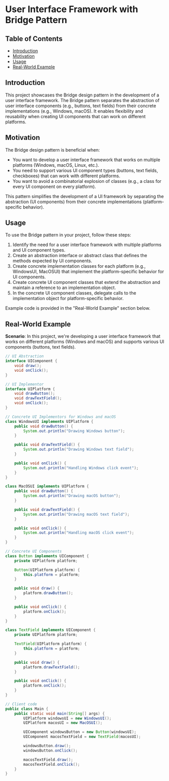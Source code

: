 # User Interface Framework with Bridge Pattern

## Table of Contents
- [Introduction](#introduction)
- [Motivation](#motivation)
- [Usage](#usage)
- [Real-World Example](#real-world-example)

## Introduction

This project showcases the Bridge design pattern in the development of a user interface framework. The Bridge pattern separates the abstraction of user interface components (e.g., buttons, text fields) from their concrete implementations (e.g., Windows, macOS). It enables flexibility and reusability when creating UI components that can work on different platforms.

## Motivation

The Bridge design pattern is beneficial when:

- You want to develop a user interface framework that works on multiple platforms (Windows, macOS, Linux, etc.).
- You need to support various UI component types (buttons, text fields, checkboxes) that can work with different platforms.
- You want to avoid a combinatorial explosion of classes (e.g., a class for every UI component on every platform).

This pattern simplifies the development of a UI framework by separating the abstraction (UI components) from their concrete implementations (platform-specific behavior).

## Usage

To use the Bridge pattern in your project, follow these steps:

1. Identify the need for a user interface framework with multiple platforms and UI component types.
2. Create an abstraction interface or abstract class that defines the methods expected by UI components.
3. Create concrete implementation classes for each platform (e.g., WindowsUI, MacOSUI) that implement the platform-specific behavior for UI components.
4. Create concrete UI component classes that extend the abstraction and maintain a reference to an implementation object.
5. In the concrete UI component classes, delegate calls to the implementation object for platform-specific behavior.

Example code is provided in the "Real-World Example" section below.

## Real-World Example

**Scenario**: In this project, we're developing a user interface framework that works on different platforms (Windows and macOS) and supports various UI components (buttons, text fields).

```java
// UI Abstraction
interface UIComponent {
    void draw();
    void onClick();
}

// UI Implementor
interface UIPlatform {
    void drawButton();
    void drawTextField();
    void onClick();
}

// Concrete UI Implementors for Windows and macOS
class WindowsUI implements UIPlatform {
    public void drawButton() {
        System.out.println("Drawing Windows button");
    }

    public void drawTextField() {
        System.out.println("Drawing Windows text field");
    }

    public void onClick() {
        System.out.println("Handling Windows click event");
    }
}

class MacOSUI implements UIPlatform {
    public void drawButton() {
        System.out.println("Drawing macOS button");
    }

    public void drawTextField() {
        System.out.println("Drawing macOS text field");
    }

    public void onClick() {
        System.out.println("Handling macOS click event");
    }
}

// Concrete UI Components
class Button implements UIComponent {
    private UIPlatform platform;

    Button(UIPlatform platform) {
        this.platform = platform;
    }

    public void draw() {
        platform.drawButton();
    }

    public void onClick() {
        platform.onClick();
    }
}

class TextField implements UIComponent {
    private UIPlatform platform;

    TextField(UIPlatform platform) {
        this.platform = platform;
    }

    public void draw() {
        platform.drawTextField();
    }

    public void onClick() {
        platform.onClick();
    }
}

// Client code
public class Main {
    public static void main(String[] args) {
        UIPlatform windowsUI = new WindowsUI();
        UIPlatform macosUI = new MacOSUI();

        UIComponent windowsButton = new Button(windowsUI);
        UIComponent macosTextField = new TextField(macosUI);

        windowsButton.draw();
        windowsButton.onClick();

        macosTextField.draw();
        macosTextField.onClick();
    }
}
